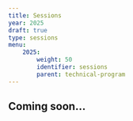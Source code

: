 ```yaml
---
title: Sessions
year: 2025
draft: true
type: sessions
menu:
    2025:
        weight: 50
        identifier: sessions
        parent: technical-program
---
```


## Coming soon...

<!-- The {{< button-link label="schedule" url="/2025/schedule" icon="cfp">}} is now available. -->

<!-- ##  Google Calendar
In the meanwhile, subscribe to this calendar to stay updated about the official dates and events.

<iframe src="https://calendar.google.com/calendar/embed?height=600&amp;wkst=2&amp;bgcolor=%23ffffff&amp;ctz=Europe%2FAmsterdam&amp;src=NGY5cnZsdW5tbXJrcGloMWlibzExZ29vNjRAZ3JvdXAuY2FsZW5kYXIuZ29vZ2xlLmNvbQ&amp;color=%238E24AA&amp;title=QCrypt%202020&amp;showTitle=1&amp;showDate=1&amp;showCalendars=0" style="border:solid 1px #777" width="800" height="600" frameborder="0" scrolling="no"></iframe> -->
